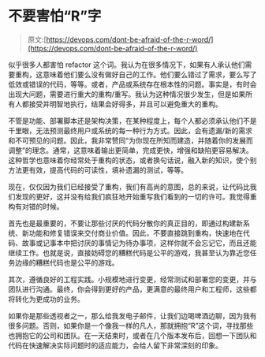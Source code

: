 # 不要害怕“R”字

> 原文:[https://devops.com/dont-be-afraid-of-the-r-word/](https://devops.com/dont-be-afraid-of-the-r-word/)

似乎很多人都害怕 refactor 这个词。我认为在很多情况下，如果有人承认他们需要重构，这意味着他们要么没有做好自己的工作。他们要么错过了需求，要么写了低效或错误的代码，等等。或者，产品或系统存在根本性的问题。事实是，有时会出现大问题，需要进行重大的重构/重写。我认为这种情况很少发生，但是如果所有人都接受并明智地执行，结果会好得多，并且可以避免重大的重构。

不管是功能、部署脚本还是架构决策，在某种程度上，每个人都必须承认他们不是千里眼，无法预测最终用户或系统的每一种行为方式。因此，会有遗漏/新的需求和不可预见的问题。因此，我非常赞同“为你现在所知而建造，并随着你的发展而调整”的理念。通常，这意味着输出更简单，完成更快，增强和缺陷更容易解决。这种哲学也意味着你经常处于重构的状态，或者换句话说，融入新的知识，使个别方法更有效，提高代码的可读性，填补遗漏的测试，等等。

现在，仅仅因为我们已经接受了重构，我们有高尚的意图，总的来说，让代码比我们发现的更好，这并没有给我们疯狂地开始重写我们看到的一切的许可。我觉得重构有对错的时候。

首先也是最重要的，不要让那些讨厌的代码分散你的真正目的，即通过构建新系统、新功能和修复错误来交付商业价值。因此，不要直接跳到重构，快速地在代码、故事或记事本中把讨厌的事情记为待办事项，这样你就不会忘记它，而且还能继续工作。也就是说，直接妨碍您的糟糕代码是公平的游戏，我甚至认为靠近您任务边缘的糟糕代码也是公平的游戏。

其次，遵循良好的工程实践。小规模地进行变更，经常测试和部署您的变更，并与团队进行沟通。最终，你会得到更好的产品，更满意的最终用户和工程师，这些都将转化为更成功的业务。

如果你是那些透视者之一，那么给我发电子邮件，让我们边喝啤酒边聊，因为我有很多问题。否则，如果你是一个像我一样的凡人，那就拥抱“R”这个词，寻找那些也拥抱它的公司和团队。在一天结束时，或者在几个版本发布后，回想一下团队和代码在快速解决实际问题时的适应能力，会给人留下非常深刻的印象。